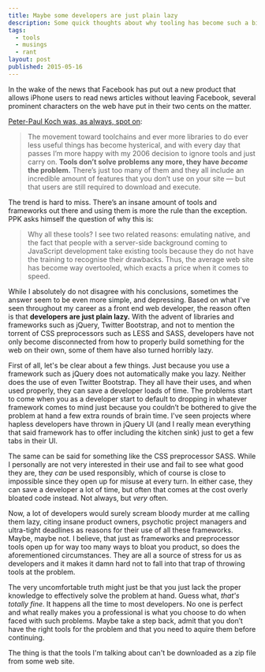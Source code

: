 ```yaml
---
title: Maybe some developers are just plain lazy
description: Some quick thoughts about why tooling has become such a big thing in modern web development and the cost it brings.
tags:
  - tools
  - musings
  - rant
layout: post
published: 2015-05-16
---
```


In the wake of the news that Facebook has put out a new product that allows iPhone users to read news articles without leaving Facebook, several prominent characters on the web have put in their two cents on the matter.

[Peter-Paul Koch was, as always, spot on](http://www.quirksmode.org/blog/archives/2015/05/tools_dont_solv.html):

> The movement toward toolchains and ever more libraries to do ever less useful things has become hysterical, and with every day that passes I’m more happy with my 2006 decision to ignore tools and just carry on. **Tools don’t solve problems any more, they have *become* the problem.** There’s just too many of them and they all include an incredible amount of features that you don’t use on your site — but that users are still required to download and execute.

The trend is hard to miss. There’s an insane amount of tools and frameworks out there and using them is more the rule than the exception. PPK asks himself the question of why this is:

> Why all these tools? I see two related reasons: emulating native, and the fact that people with a server-side background coming to JavaScript development take existing tools because they do not have the training to recognise their drawbacks. Thus, the average web site has become way overtooled, which exacts a price when it comes to speed.

While I absolutely do not disagree with his conclusions, sometimes the answer seem to be even more simple, and depressing. Based on what I've seen throughout my career as a front end web developer, the reason often is that **developers are just plain lazy.** With the advent of libraries and frameworks such as jQuery, Twitter Bootstrap, and not to mention the torrent of CSS preprocessors such as LESS and SASS, developers have not only become disconnected from how to properly build something for the web on their own, some of them have also turned horribly lazy.

First of all, let's be clear about a few things. Just because you use a framework such as jQuery does not automatically make you lazy. Neither does the use of even Twitter Bootstrap. They all have their uses, and when used properly, they can save a developer loads of time. The problems start to come when you as a developer start to default to dropping in whatever framework comes to mind just because you couldn’t be bothered to give the problem at hand a few extra rounds of brain time. I've seen projects where hapless developers have thrown in jQuery UI (and I really mean everything that said framework has to offer including the kitchen sink) just to get a few tabs in their UI.

The same can be said for something like the CSS preprocessor SASS. While I personally are not very interested in their use and fail to see what good they are, they *can* be used responsibly, which of course is close to impossible since they open up for misuse at every turn. In either case, they can save a developer a lot of time, but often that comes at the cost overly bloated code instead. Not always, but *very* often.

Now, a lot of developers would surely scream bloody murder at me calling them lazy, citing insane product owners, psychotic project managers and ultra-tight deadlines as reasons for their use of all these frameworks. Maybe, maybe not. I believe, that just as frameworks and preprocessor tools open up for way too many ways to bloat you product, so does the aforementioned circumstances. They are all a source of stress for us as developers and it makes it damn hard not to fall into that trap of throwing tools at the problem.

The very uncomfortable truth might just be that you just lack the proper knowledge to effectively solve the problem at hand. Guess what, *that's totally fine*. It happens all the time to most developers. No one is perfect and what really makes you a professional is what you choose to do when faced with such problems. Maybe take a step back, admit that you don’t have the right tools for the problem and that you need to aquire them before continuing.

The thing is that the tools I'm talking about can't be downloaded as a zip file from some web site.
